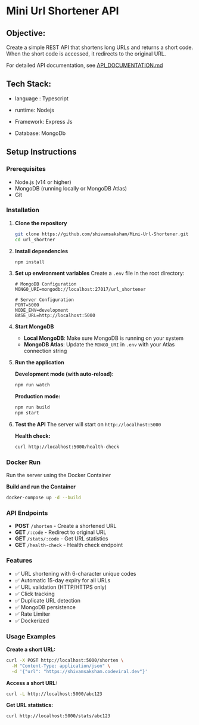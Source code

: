 # Mini Url Shortener API

## Objective:

Create a simple REST API that shortens long URLs and returns a short code. When the
short code is accessed, it redirects to the original URL.


For detailed API documentation, see [API_DOCUMENTATION.md](./API_DOCUMENTATION.md)

## Tech Stack:

- language : Typescript

- runtime: Nodejs

- Framework: Express Js

- Database: MongoDb

## Setup Instructions

### Prerequisites
- Node.js (v14 or higher)
- MongoDB (running locally or MongoDB Atlas)
- Git

### Installation

1. **Clone the repository**
   ```bash
   git clone https://github.com/shivamsaksham/Mini-Url-Shortener.git
   cd url_shortner
   ```

2. **Install dependencies**
   ```bash
   npm install
   ```

3. **Set up environment variables**
   Create a `.env` file in the root directory:
   ```env
   # MongoDB Configuration
   MONGO_URI=mongodb://localhost:27017/url_shortener
   
   # Server Configuration
   PORT=5000
   NODE_ENV=development
   BASE_URL=http://localhost:5000
   ```

4. **Start MongoDB**
   - **Local MongoDB**: Make sure MongoDB is running on your system
   - **MongoDB Atlas**: Update the `MONGO_URI` in `.env` with your Atlas connection string

5. **Run the application**
   
   **Development mode (with auto-reload):**
   ```bash
   npm run watch
   ```
   
   **Production mode:**
   ```bash
   npm run build
   npm start
   ```

6. **Test the API**
   The server will start on `http://localhost:5000`
   
   **Health check:**
   ```bash
   curl http://localhost:5000/health-check
   ```

### Docker Run

Run the server using the Docker Container

**Build and run the Container**
```bash
docker-compose up -d --build
```

### API Endpoints

- **POST** `/shorten` - Create a shortened URL
- **GET** `/:code` - Redirect to original URL
- **GET** `/stats/:code` - Get URL statistics
- **GET** `/health-check` - Health check endpoint


### Features

- ✅ URL shortening with 6-character unique codes
- ✅ Automatic 15-day expiry for all URLs
- ✅ URL validation (HTTP/HTTPS only)
- ✅ Click tracking
- ✅ Duplicate URL detection
- ✅ MongoDB persistence
- ✅ Rate Limiter
- ✅ Dockerized

### Usage Examples

**Create a short URL:**
```bash
curl -X POST http://localhost:5000/shorten \
  -H "Content-Type: application/json" \
  -d '{"url": "https://shivamsaksham.codeviral.dev"}'
```

**Access a short URL:**
```bash
curl -L http://localhost:5000/abc123
```

**Get URL statistics:**
```bash
curl http://localhost:5000/stats/abc123
```
